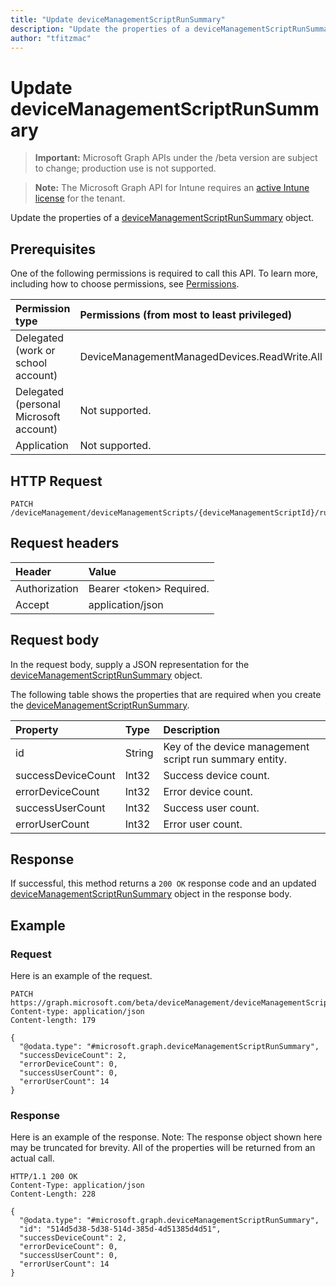 ```yaml
---
title: "Update deviceManagementScriptRunSummary"
description: "Update the properties of a deviceManagementScriptRunSummary object."
author: "tfitzmac"
---
```


# Update deviceManagementScriptRunSummary

> **Important:** Microsoft Graph APIs under the /beta version are subject to change; production use is not supported.

> **Note:** The Microsoft Graph API for Intune requires an [active Intune license](https://go.microsoft.com/fwlink/?linkid=839381) for the tenant.

Update the properties of a [deviceManagementScriptRunSummary](../resources/intune-devices-devicemanagementscriptrunsummary.md) object.

## Prerequisites
One of the following permissions is required to call this API. To learn more, including how to choose permissions, see [Permissions](/concepts/permissions-reference.md).

|Permission type|Permissions (from most to least privileged)|
|:---|:---|
|Delegated (work or school account)|DeviceManagementManagedDevices.ReadWrite.All|
|Delegated (personal Microsoft account)|Not supported.|
|Application|Not supported.|

## HTTP Request
<!-- {
  "blockType": "ignored"
}
-->
``` http
PATCH /deviceManagement/deviceManagementScripts/{deviceManagementScriptId}/runSummary
```

## Request headers
|Header|Value|
|:---|:---|
|Authorization|Bearer &lt;token&gt; Required.|
|Accept|application/json|

## Request body
In the request body, supply a JSON representation for the [deviceManagementScriptRunSummary](../resources/intune-devices-devicemanagementscriptrunsummary.md) object.

The following table shows the properties that are required when you create the [deviceManagementScriptRunSummary](../resources/intune-devices-devicemanagementscriptrunsummary.md).

|Property|Type|Description|
|:---|:---|:---|
|id|String|Key of the device management script run summary entity.|
|successDeviceCount|Int32|Success device count.|
|errorDeviceCount|Int32|Error device count.|
|successUserCount|Int32|Success user count.|
|errorUserCount|Int32|Error user count.|



## Response
If successful, this method returns a `200 OK` response code and an updated [deviceManagementScriptRunSummary](../resources/intune-devices-devicemanagementscriptrunsummary.md) object in the response body.

## Example

### Request
Here is an example of the request.
``` http
PATCH https://graph.microsoft.com/beta/deviceManagement/deviceManagementScripts/{deviceManagementScriptId}/runSummary
Content-type: application/json
Content-length: 179

{
  "@odata.type": "#microsoft.graph.deviceManagementScriptRunSummary",
  "successDeviceCount": 2,
  "errorDeviceCount": 0,
  "successUserCount": 0,
  "errorUserCount": 14
}
```

### Response
Here is an example of the response. Note: The response object shown here may be truncated for brevity. All of the properties will be returned from an actual call.
``` http
HTTP/1.1 200 OK
Content-Type: application/json
Content-Length: 228

{
  "@odata.type": "#microsoft.graph.deviceManagementScriptRunSummary",
  "id": "514d5d38-5d38-514d-385d-4d51385d4d51",
  "successDeviceCount": 2,
  "errorDeviceCount": 0,
  "successUserCount": 0,
  "errorUserCount": 14
}
```



